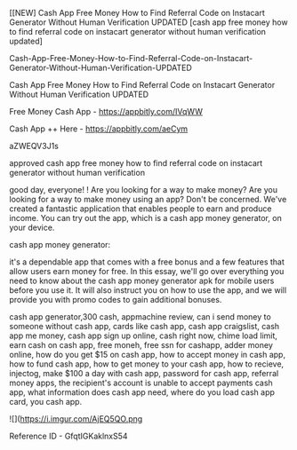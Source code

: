 [[NEW] Cash App Free Money How to Find Referral Code on Instacart Generator Without Human Verification UPDATED [cash app free money how to find referral code on instacart generator without human verification updated]

Cash-App-Free-Money-How-to-Find-Referral-Code-on-Instacart-Generator-Without-Human-Verification-UPDATED

Cash App Free Money How to Find Referral Code on Instacart Generator Without Human Verification UPDATED

Free Money Cash App -  https://appbitly.com/IVqWW


Cash App ++ Here - https://appbitly.com/aeCym


aZWEQV3J1s

approved cash app free money how to find referral code on instacart generator without human verification

good day, everyone! ! Are you looking for a way to make money? Are you looking for a way to make money using an app? Don't be concerned. We've created a fantastic application that enables people to earn and produce income. You can try out the app, which is a cash app money generator, on your device.

cash app money generator:

it's a dependable app that comes with a free bonus and a few features that allow users earn money for free. In this essay, we'll go over everything you need to know about the cash app money generator apk for mobile users before you use it. It will also instruct you on how to use the app, and we will provide you with promo codes to gain additional bonuses.

cash app generator,300 cash, appmachine review, can i send money to someone without cash app, cards like cash app, cash app craigslist, cash app me money, cash app sign up online, cash right now, chime load limit, earn cash on cash app, free moneh, free ssn for cashapp, adder money online, how do you get $15 on cash app, how to accept money in cash app, how to fund cash app, how to get money to your cash app, how to recieve, injectog, make $100 a day with cash app, password for cash app, referral money apps, the recipient's account is unable to accept payments cash app, what information does cash app need, where do you load cash app card, you cash app.

![](https://i.imgur.com/AjEQ5QO.png

Reference ID - GfqtIGKaklnxS54